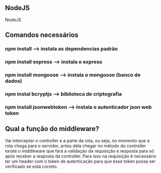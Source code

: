 ## NodeJS
NodeJS

## Comandos necessários
### npm install --> instala as dependencias padrão
### npm install express --> instala o express
### npm install mongoose --> instala o mongoose (banco de dados)
### npm instal bcryptjs --> biblioteca de criptografia
### npm install jsonwebtoken --> instala o autenticador json web token

## Qual a função do middleware?
Vai interceptar o controller e a parte da rota, ou seja, no momento que a rota chega para o servidor, antes dela chegar no método do controller existe o middleware que fará a validação da requisição e resposta para só após receber a resposta da controller. Para isso na requisição é necessário ter um header com o token de autenticação para que esse token possa ser verificado se está correto.
